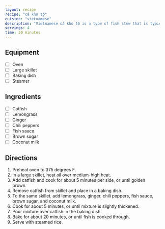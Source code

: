 ```yaml
---
layout: recipe
recipe: "cá kho tộ"
cuisine: "vietnamese"
description: "Vietnamese cá kho tộ is a type of fish stew that is typically made with catfish, lemongrass, ginger, and chili peppers."
servings: 4
time: 30 minutes
---
```


## Equipment
- [ ] Oven
- [ ] Large skillet
- [ ] Baking dish
- [ ] Steamer

## Ingredients
- [ ] Catfish
- [ ] Lemongrass
- [ ] Ginger
- [ ] Chili peppers
- [ ] Fish sauce
- [ ] Brown sugar
- [ ] Coconut milk

## Directions
1. Preheat oven to 375 degrees F.
2. In a large skillet, heat oil over medium-high heat.
3. Add catfish and cook for about 5 minutes per side, or until golden brown.
4. Remove catfish from skillet and place in a baking dish.
5. To the same skillet, add lemongrass, ginger, chili peppers, fish sauce, brown sugar, and coconut milk.
6. Cook for about 5 minutes, or until mixture is slightly thickened.
7. Pour mixture over catfish in the baking dish.
8. Bake for about 20 minutes, or until fish is cooked through.
9. Serve with steamed rice.
